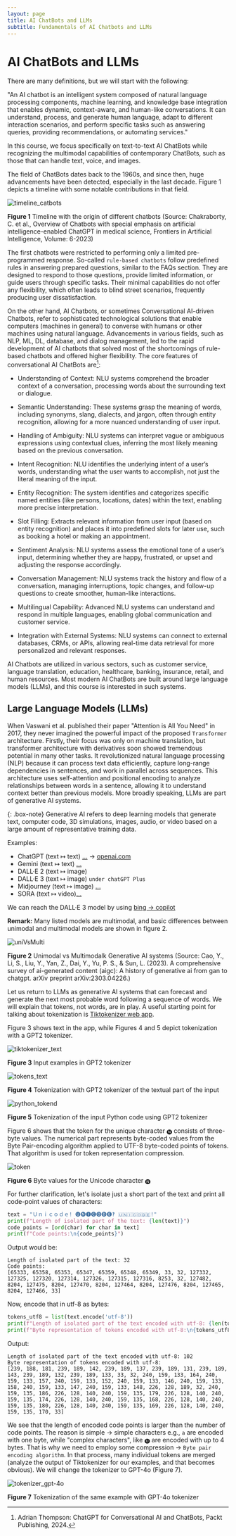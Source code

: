 ```yaml
---
layout: page
title: AI ChatBots and LLMs
subtitle: Fundamentals of AI Chatbots and LLMs
---
```


# AI ChatBots and LLMs

There are many definitions, but we will start with the following:

"An AI chatbot is an intelligent system composed of natural language processing components, machine learning, and knowledge base integration that enables dynamic, context-aware, and human-like conversations. It can understand, process, and generate human language, adapt to different interaction scenarios, and perform specific tasks such as answering queries, providing recommendations, or automating services."

In this course, we focus specifically on text-to-text AI ChatBots while recognizing the multimodal capabilities of contemporary ChatBots, such as those that can handle text, voice, and images.

The field of ChatBots dates back to the 1960s, and since then, huge advancements have been detected, especially in the last decade. Figure 1 depicts a timeline with some notable contributions in that field.

![timeline_catbots](../assets/img/timeline_chatbots.jpg)

**Figure 1** Timeline with the origin of different chatbots (Source: Chakraborty, C. et al.,  Overview of Chatbots with special emphasis on artificial intelligence-enabled ChatGPT in medical science, Frontiers in Artificial Intelligence, Volume: 6-2023)

The first chatbots were restricted to performing only a limited pre-programmed response. So-called `rule-based chatbots` follow predefined rules in answering prepared questions, similar to the FAQs section. They are designed to respond to those questions, provide limited information, or guide users through specific tasks. Their minimal capabilities do not offer any flexibility, which often leads to blind street scenarios, frequently producing user dissatisfaction. 

On the other hand, AI Chatbots, or sometimes Conversational AI-driven Chatbots, refer to sophisticated technological solutions that enable computers (machines in general) to converse with humans or other machines using natural language. Advancements in various fields, such as NLP, ML, DL, database, and dialog management, led to the rapid development of AI chatbots that solved most of the shortcomings of rule-based chatbots and offered higher flexibility. The core features of conversational AI ChatBots are[^1]:

  - Understanding of Context: NLU systems comprehend the broader context of a conversation, processing words about the surrounding text or dialogue. 

  - Semantic Understanding: These systems grasp the meaning of words, including synonyms, slang, dialects, and jargon, often through entity recognition, allowing for a more nuanced understanding of user input.

  - Handling of Ambiguity: NLU systems can interpret vague or ambiguous expressions using contextual clues, inferring the most likely meaning based on the previous conversation.

  - Intent Recognition: NLU identifies the underlying intent of a user’s words, understanding what the user wants to accomplish, not just the literal meaning of the input.

  - Entity Recognition: The system identifies and categorizes specific named entities (like persons, locations, dates) within the text, enabling more precise interpretation.

  - Slot Filling: Extracts relevant information from user input (based on entity recognition) and places it into predefined slots for later use, such as booking a hotel or making an appointment.

  - Sentiment Analysis: NLU systems assess the emotional tone of a user’s input, determining whether they are happy, frustrated, or upset and adjusting the response accordingly.

  - Conversation Management: NLU systems track the history and flow of a conversation, managing interruptions, topic changes, and follow-up questions to create smoother, human-like interactions.

  - Multilingual Capability: Advanced NLU systems can understand and respond in multiple languages, enabling global communication and customer service.

  - Integration with External Systems: NLU systems can connect to external databases, CRMs, or APIs, allowing real-time data retrieval for more personalized and relevant responses.

AI Chatbots are utilized in various sectors, such as customer service, language translation, education, healthcare, banking, insurance, retail, and human resources. Most modern AI ChatBots are built around large language models (LLMs), and this course is interested in such systems. 

## Large Language Models (LLMs)

When Vaswani et al. published their paper "Attention is All You Need" in 2017, they never imagined the powerful impact of the proposed `Transformer` architecture. Firstly, their focus was only on machine translation, but transformer architecture with derivatives soon showed tremendous potential in many other tasks. It revolutionized natural language processing (NLP) because it can process text data efficiently, capture long-range dependencies in sentences, and work in parallel across sequences. This architecture uses self-attention and positional encoding to analyze relationships between words in a sentence, allowing it to understand context better than previous models. More broadly speaking, LLMs are part of generative AI systems. 

{: .box-note}
Generative AI refers to deep learning models that generate text, computer code, 3D simulations, images, audio, or video based on a large amount of representative training data.

Examples:

 - ChatGPT (text 	&#8614; text) [...](https://chat.openai.com/) &rarr; [openai.com](https://openai.com/)
 - Gemini (text 	&#8614; text) [...](https://gemini.google.com/app)
 - DALL·E 2 (text &#8614; image)
 - DALL·E 3 (text &#8614; image) `under chatGPT Plus`
 - Midjourney (text &#8614; image) [...](https://www.midjourney.com/)
 - SORA (text &#8614; video)[...](https://openai.com/sora)

 We can reach the DALL·E 3 model by using [bing &rarr; copilot](https://www.bing.com/new)

**Remark:** Many listed models are multimodal, and basic differences between unimodal and multimodal models are shown in figure 2.

![uniVsMulti](https://onedrive.live.com/embed?resid=C39637E73EC828A%2169367&authkey=%21AJI48uyXHWC8hgA&width=681&height=362) 

**Figure 2** Unimodal vs Multimodalk Generative AI systems (Source: Cao, Y., Li, S., Liu, Y., Yan, Z., Dai, Y., Yu, P. S., & Sun, L. (2023). A comprehensive survey of ai-generated content (aigc): A history of generative ai from gan to chatgpt. arXiv preprint arXiv:2303.04226.)

Let us return to LLMs as generative AI systems that can forecast and generate the next most probable word following a sequence of words. We will explain that tokens, not words, are in play. A useful starting point for talking about tokenization is [Tiktokenizer web app](https://tiktokenizer.vercel.app/).

Figure 3 shows text in the app, while Figures 4 and 5 depict tokenization with a GPT2 tokenizer. 

![tiktokenizer_text](../assets/img/tiktokenizer_text.jpg)

**Figure 3** Input examples in GPT2 tokenizer

![tokens_text](../assets/img/tokens__text_1.jpg)

**Figure 4** Tokenization with GPT2 tokenizer of the textual part of the input 

![python_tokend](../assets/img/python_tokens.jpg)

**Figure 5** Tokenization of the input Python code using GPT2 tokenizer

Figure 6 shows that the token for the unique character `🅝` consists of three-byte values. The numerical part represents byte-coded values from the Byte Pair-encoding algorithm applied to UTF-8 byte-coded points of tokens. That algorithm is used for token representation compression. 

![token](../assets/img/unicode_token.jpg)

**Figure 6** Byte values for the Unicode character `🅝`

For further clarification, let's isolate just a short part of the text and print all code-point values of characters: 

```python
text = "Ｕｎｉｃｏｄｅ! 🅤🅝🅘🅒🅞🅓🅔‽ 🇺‌🇳‌🇮‌🇨‌🇴‌🇩‌🇪!"
print(f"Length of isolated part of the text: {len(text)}")
code_points = [ord(char) for char in text]
print(f"Code points:\n{code_points}")
```
Output would be:

```
Length of isolated part of the text: 32
Code points:
[65333, 65358, 65353, 65347, 65359, 65348, 65349, 33, 32, 127332, 127325, 127320, 127314, 127326, 127315, 127316, 8253, 32, 127482, 8204, 127475, 8204, 127470, 8204, 127464, 8204, 127476, 8204, 127465, 8204, 127466, 33]
```

Now, encode that in utf-8 as bytes:

```python
tokens_utf8 = list(text.encode('utf-8'))
print(f"Length of isolated part of the text encoded with utf-8: {len(tokens_utf8)}")
print(f"Byte representation of tokens encoded with utf-8:\n{tokens_utf8}")
```

Output:

```
Length of isolated part of the text encoded with utf-8: 102
Byte representation of tokens encoded with utf-8:
[239, 188, 181, 239, 189, 142, 239, 189, 137, 239, 189, 131, 239, 189, 143, 239, 189, 132, 239, 189, 133, 33, 32, 240, 159, 133, 164, 240, 159, 133, 157, 240, 159, 133, 152, 240, 159, 133, 146, 240, 159, 133, 158, 240, 159, 133, 147, 240, 159, 133, 148, 226, 128, 189, 32, 240, 159, 135, 186, 226, 128, 140, 240, 159, 135, 179, 226, 128, 140, 240, 159, 135, 174, 226, 128, 140, 240, 159, 135, 168, 226, 128, 140, 240, 159, 135, 180, 226, 128, 140, 240, 159, 135, 169, 226, 128, 140, 240, 159, 135, 170, 33]
```

We see that the length of encoded code points is larger than the number of code points. The reason is simple &rarr; simple characters e.g., `a` are encoded with one byte, while "complex characters", like `🅤` are encoded with up to 4 bytes. That is why we need to employ some compression &rarr; `Byte pair encoding algorithm`. In that process, many individual tokens are merged (analyze the output of Tiktokenizer for our examples, and that becomes obvious).  We will change the tokenizer to GPT-4o (Figure 7).

![tokenizer_gpt-4o](../assets/img/tokenizer_gpt-4o.jpg)

**Figure 7** Tokenization of the same example with GPT-4o tokenizer



[^1]: Adrian Thompson: ChatGPT for Conversational AI and ChatBots, Packt Publishing, 2024.
